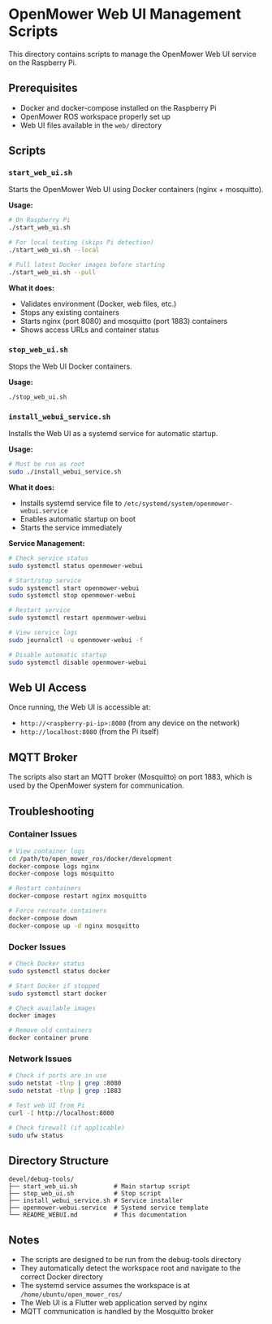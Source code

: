 # OpenMower Web UI Management Scripts

This directory contains scripts to manage the OpenMower Web UI service on the Raspberry Pi.

## Prerequisites

- Docker and docker-compose installed on the Raspberry Pi
- OpenMower ROS workspace properly set up
- Web UI files available in the `web/` directory

## Scripts

### `start_web_ui.sh`
Starts the OpenMower Web UI using Docker containers (nginx + mosquitto).

**Usage:**
```bash
# On Raspberry Pi
./start_web_ui.sh

# For local testing (skips Pi detection)
./start_web_ui.sh --local

# Pull latest Docker images before starting
./start_web_ui.sh --pull
```

**What it does:**
- Validates environment (Docker, web files, etc.)
- Stops any existing containers
- Starts nginx (port 8080) and mosquitto (port 1883) containers
- Shows access URLs and container status

### `stop_web_ui.sh`
Stops the Web UI Docker containers.

**Usage:**
```bash
./stop_web_ui.sh
```

### `install_webui_service.sh`
Installs the Web UI as a systemd service for automatic startup.

**Usage:**
```bash
# Must be run as root
sudo ./install_webui_service.sh
```

**What it does:**
- Installs systemd service file to `/etc/systemd/system/openmower-webui.service`
- Enables automatic startup on boot
- Starts the service immediately

**Service Management:**
```bash
# Check service status
sudo systemctl status openmower-webui

# Start/stop service
sudo systemctl start openmower-webui
sudo systemctl stop openmower-webui

# Restart service
sudo systemctl restart openmower-webui

# View service logs
sudo journalctl -u openmower-webui -f

# Disable automatic startup
sudo systemctl disable openmower-webui
```

## Web UI Access

Once running, the Web UI is accessible at:
- `http://<raspberry-pi-ip>:8080` (from any device on the network)
- `http://localhost:8080` (from the Pi itself)

## MQTT Broker

The scripts also start an MQTT broker (Mosquitto) on port 1883, which is used by the OpenMower system for communication.

## Troubleshooting

### Container Issues
```bash
# View container logs
cd /path/to/open_mower_ros/docker/development
docker-compose logs nginx
docker-compose logs mosquitto

# Restart containers
docker-compose restart nginx mosquitto

# Force recreate containers
docker-compose down
docker-compose up -d nginx mosquitto
```

### Docker Issues
```bash
# Check Docker status
sudo systemctl status docker

# Start Docker if stopped
sudo systemctl start docker

# Check available images
docker images

# Remove old containers
docker container prune
```

### Network Issues
```bash
# Check if ports are in use
sudo netstat -tlnp | grep :8080
sudo netstat -tlnp | grep :1883

# Test web UI from Pi
curl -I http://localhost:8080

# Check firewall (if applicable)
sudo ufw status
```

## Directory Structure

```
devel/debug-tools/
├── start_web_ui.sh          # Main startup script
├── stop_web_ui.sh           # Stop script
├── install_webui_service.sh # Service installer
├── openmower-webui.service  # Systemd service template
└── README_WEBUI.md          # This documentation
```

## Notes

- The scripts are designed to be run from the debug-tools directory
- They automatically detect the workspace root and navigate to the correct Docker directory
- The systemd service assumes the workspace is at `/home/ubuntu/open_mower_ros/`
- The Web UI is a Flutter web application served by nginx
- MQTT communication is handled by the Mosquitto broker
